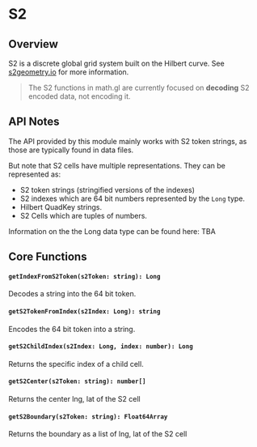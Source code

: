 # S2

## Overview

S2 is a discrete global grid system built on the Hilbert curve.
See [s2geometry.io](https://s2geometry.io/) for more information.

> The S2 functions in math.gl are currently focused on **decoding** S2 encoded data, not encoding it.

## API Notes

The API provided by this module mainly works with S2 token strings, 
as those are typically found in data files.

But note that S2 cells have multiple representations. They can be represented as:
- S2 token strings (stringified versions of the indexes)
- S2 indexes which are 64 bit numbers represented by the `Long` type.
- Hilbert QuadKey strings.
- S2 Cells which are tuples of numbers.

Information on the the Long data type can be found here: TBA

## Core Functions

#### `getIndexFromS2Token(s2Token: string): Long`

Decodes a string into the 64 bit token. 

#### `getS2TokenFromIndex(s2Index: Long): string`

Encodes the 64 bit token into a string.

#### `getS2ChildIndex(s2Index: Long, index: number): Long`

Returns the specific index of a child cell.

#### `getS2Center(s2Token: string): number[]`

Returns the center lng, lat of the S2 cell

#### `getS2Boundary(s2Token: string): Float64Array`

Returns the boundary as a list of lng, lat of the S2 cell
